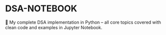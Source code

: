 # DSA-NOTEBOOK
🧠 My complete DSA implementation in Python – all core topics covered with clean code and examples in Jupyter Notebook.
